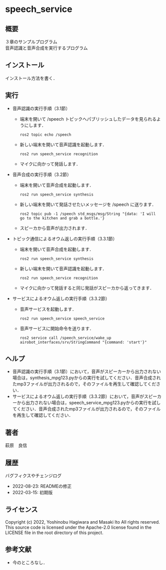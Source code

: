 # speech_service
## 概要
３章のサンプルプログラム  
音声認識と音声合成を実行するプログラム

## インストール
インストール方法を書く．

## 実行
- 音声認識の実行手順（3.1節）
  - 端末を開いて /speech トピックへパブリッシュしたデータを見られるようにします．
    ```
    ros2 topic echo /speech
    ```
  - 新しい端末を開いて音声認識を起動します．
    ```
    ros2 run speech_service recognition
    ```
  - マイクに向かって発話します．
  
- 音声合成の実行手順（3.2節）
  - 端末を開いて音声合成を起動します．
    ```
    ros2 run speech_service synthesis
    ```
  - 新しい端末を開いて発話させたいメッセージを /speech に送ります．
    ```
    ros2 topic pub -1 /speech std_msgs/msg/String "{data: 'I will go to the kitchen and grab a bottle.'}
    ```
  - スピーカから音声が出力されます．

- トピック通信によるオウム返しの実行手順（3.3.1節）
  - 端末を開いて音声合成を起動します．
    ```
    ros2 run speech_service synthesis
    ```
  - 新しい端末を開いて音声認識を起動します．
    ```
    ros2 run speech_service recognition
    ```
  - マイクに向かって発話すると同じ発話がスピーカから返ってきます．
  
- サービスによるオウム返しの実行手順（3.3.2節）
  - 音声サービスを起動します．
    ```
    ros2 run speech_service speech_service
    ```
  - 音声サービスに開始命令を送ります．
    ```
    ros2 service call /speech_service/wake_up airobot_interfaces/srv/StringCommand "{command: 'start'}"
    ```

## ヘルプ
- 音声認識の実行手順（3.1節）において，音声がスピーカーから出力されない場合は，synthesis_mpg123.pyからの実行を試してください．音声合成されたmp3ファイルが出力されるので，そのファイルを再生して確認してください．
- サービスによるオウム返しの実行手順（3.3.2節）において，音声がスピーカーから出力されない場合は，speech_service_mpg123.pyからの実行を試してください．音声合成されたmp3ファイルが出力されるので，そのファイルを再生して確認してください． 

## 著者
萩原　良信

## 履歴
バグフィクスやチェンジログ
- 2022-08-23: READMEの修正
- 2022-03-15: 初期版

## ライセンス
Copyright (c) 2022, Yoshinobu Hagiwara and Masaki Ito
All rights reserved.
This source code is licensed under the Apache-2.0 license found in the LICENSE file in the root directory of this project.

## 参考文献
- 今のところなし．
